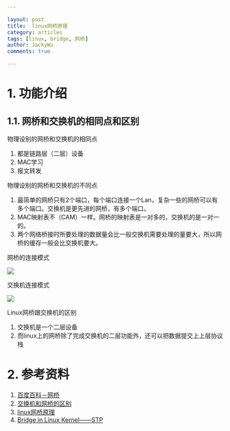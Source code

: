 ```yaml
---

layout: post   
title:  linux网桥原理  
category: articles  
tags: [linux, bridge, 网桥]  
author: JackyWu  
comments: true  

---
```


# 1. 功能介绍

## 1.1. 网桥和交换机的相同点和区别


物理设别的网桥和交换机的相同点

1. 都是链路层（二层）设备
1. MAC学习
2. 报文转发

物理设别的网桥和交换机的不同点

1. 最简单的网桥只有2个端口，每个端口连接一个Lan，复杂一些的网桥可以有多个端口。交换机是更先进的网桥，有多个端口。
2. MAC映射表不（CAM）一样。网桥的映射表是一对多的，交换机的是一对一的。
3. 两个网络桥接时所要处理的数据量会比一般交换机需要处理的量要大，所以网桥的缓存一般会比交换机要大。

网桥的连接模式

![](http://images.51cto.com/files/uploadimg/20110720/1230440.jpg)

交换机连接模式

![](http://images.51cto.com/files/uploadimg/20110720/1230441.jpg)


Linux网桥跟交换机的区别

1. 交换机是一个二层设备
2. 而linux上的网桥除了完成交换机的二层功能外，还可以把数据提交上上层协议栈


# 2. 参考资料

1. [百度百科－网桥](http://baike.baidu.com/view/826.htm)
2. [交换机和网桥的区别](http://blog.csdn.net/zhongyou2009/article/details/4768807)
1. [linux网桥原理](http://biancheng.dnbcw.info/linux/244269.html)
2. [Bridge in Linux Kernel——STP](http://rock3.info/blog/2013/11/05/bridge-in-linux-kernel-stp/)
